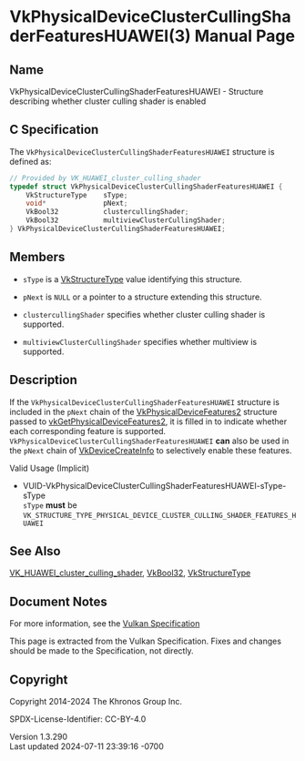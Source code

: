 # VkPhysicalDeviceClusterCullingShaderFeaturesHUAWEI(3) Manual Page

## Name

VkPhysicalDeviceClusterCullingShaderFeaturesHUAWEI - Structure
describing whether cluster culling shader is enabled



## <a href="#_c_specification" class="anchor"></a>C Specification

The `VkPhysicalDeviceClusterCullingShaderFeaturesHUAWEI` structure is
defined as:

``` c
// Provided by VK_HUAWEI_cluster_culling_shader
typedef struct VkPhysicalDeviceClusterCullingShaderFeaturesHUAWEI {
    VkStructureType    sType;
    void*              pNext;
    VkBool32           clustercullingShader;
    VkBool32           multiviewClusterCullingShader;
} VkPhysicalDeviceClusterCullingShaderFeaturesHUAWEI;
```

## <a href="#_members" class="anchor"></a>Members

- `sType` is a [VkStructureType](https://registry.khronos.org/vulkan/specs/1.3-extensions/man/html/VkStructureType.html) value identifying
  this structure.

- `pNext` is `NULL` or a pointer to a structure extending this
  structure.

- <span id="features-clustercullingShader"></span>
  `clustercullingShader` specifies whether cluster culling shader is
  supported.

- <span id="features-multiviewClusterCullingShader"></span>
  `multiviewClusterCullingShader` specifies whether multiview is
  supported.

## <a href="#_description" class="anchor"></a>Description

If the `VkPhysicalDeviceClusterCullingShaderFeaturesHUAWEI` structure is
included in the `pNext` chain of the
[VkPhysicalDeviceFeatures2](https://registry.khronos.org/vulkan/specs/1.3-extensions/man/html/VkPhysicalDeviceFeatures2.html) structure
passed to
[vkGetPhysicalDeviceFeatures2](https://registry.khronos.org/vulkan/specs/1.3-extensions/man/html/vkGetPhysicalDeviceFeatures2.html), it is
filled in to indicate whether each corresponding feature is supported.
`VkPhysicalDeviceClusterCullingShaderFeaturesHUAWEI` **can** also be
used in the `pNext` chain of
[VkDeviceCreateInfo](https://registry.khronos.org/vulkan/specs/1.3-extensions/man/html/VkDeviceCreateInfo.html) to selectively enable
these features.

Valid Usage (Implicit)

- <a
  href="#VUID-VkPhysicalDeviceClusterCullingShaderFeaturesHUAWEI-sType-sType"
  id="VUID-VkPhysicalDeviceClusterCullingShaderFeaturesHUAWEI-sType-sType"></a>
  VUID-VkPhysicalDeviceClusterCullingShaderFeaturesHUAWEI-sType-sType  
  `sType` **must** be
  `VK_STRUCTURE_TYPE_PHYSICAL_DEVICE_CLUSTER_CULLING_SHADER_FEATURES_HUAWEI`

## <a href="#_see_also" class="anchor"></a>See Also

[VK_HUAWEI_cluster_culling_shader](https://registry.khronos.org/vulkan/specs/1.3-extensions/man/html/VK_HUAWEI_cluster_culling_shader.html),
[VkBool32](https://registry.khronos.org/vulkan/specs/1.3-extensions/man/html/VkBool32.html), [VkStructureType](https://registry.khronos.org/vulkan/specs/1.3-extensions/man/html/VkStructureType.html)

## <a href="#_document_notes" class="anchor"></a>Document Notes

For more information, see the <a
href="https://registry.khronos.org/vulkan/specs/1.3-extensions/html/vkspec.html#VkPhysicalDeviceClusterCullingShaderFeaturesHUAWEI"
target="_blank" rel="noopener">Vulkan Specification</a>

This page is extracted from the Vulkan Specification. Fixes and changes
should be made to the Specification, not directly.

## <a href="#_copyright" class="anchor"></a>Copyright

Copyright 2014-2024 The Khronos Group Inc.

SPDX-License-Identifier: CC-BY-4.0

Version 1.3.290  
Last updated 2024-07-11 23:39:16 -0700
